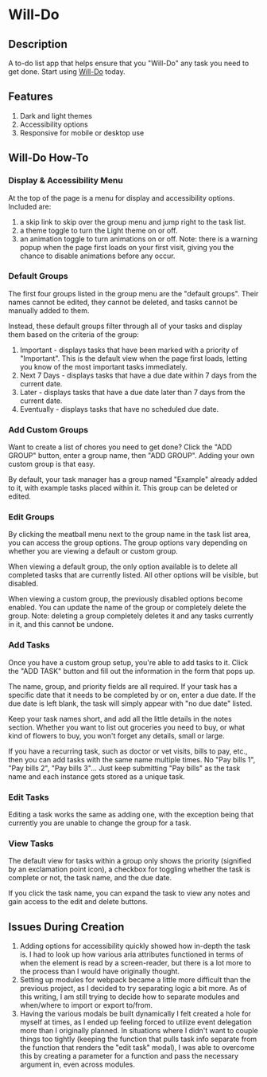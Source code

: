 # Will-Do

## Description
A to-do list app that helps ensure that you "Will-Do" any task you need to get done. Start using <a href="https://thatblindgeye.github.io/todo-list/">Will-Do</a> today.

## Features
1. Dark and light themes
2. Accessibility options
3. Responsive for mobile or desktop use

## Will-Do How-To
### Display & Accessibility Menu
At the top of the page is a menu for display and accessibility options. Included are:
1. a skip link to skip over the group menu and jump right to the task list.
2. a theme toggle to turn the Light theme on or off.
3. an animation toggle to turn animations on or off. Note: there is a warning popup when the page first loads on your first visit, giving you the chance to disable animations before any occur.

### Default Groups
The first four groups listed in the group menu are the "default groups". Their names cannot be edited, they cannot be deleted, and tasks cannot be manually added to them.

Instead, these default groups filter through all of your tasks and display them based on the criteria of the group:

1. Important - displays tasks that have been marked with a priority of "Important". This is the default view when the page first loads, letting you know of the most important tasks immediately.
2. Next 7 Days - displays tasks that have a due date within 7 days from the current date.
3. Later - displays tasks that have a due date later than 7 days from the current date.
4. Eventually - displays tasks that have no scheduled due date.

### Add Custom Groups
Want to create a list of chores you need to get done? Click the "ADD GROUP" button, enter a group name, then "ADD GROUP". Adding your own custom group is that easy.

By default, your task manager has a group named "Example" already added to it, with example tasks placed within it. This group can be deleted or edited.

### Edit Groups
By clicking the meatball menu next to the group name in the task list area, you can access the group options. The group options vary depending on whether you are viewing a default or custom group.

When viewing a default group, the only option available is to delete all completed tasks that are currently listed. All other options will be visible, but disabled.

When viewing a custom group, the previously disabled options become enabled. You can update the name of the group or completely delete the group. Note: deleting a group completely deletes it and any tasks currently in it, and this cannot be undone.

### Add Tasks
Once you have a custom group setup, you're able to add tasks to it. Click the "ADD TASK" button and fill out the information in the form that pops up.

The name, group, and priority fields are all required. If your task has a specific date that it needs to be completed by or on, enter a due date. If the due date is left blank, the task will simply appear with "no due date" listed.

Keep your task names short, and add all the little details in the notes section. Whether you want to list out groceries you need to buy, or what kind of flowers to buy, you won't forget any details, small or large.

If you have a recurring task, such as doctor or vet visits, bills to pay, etc., then you can add tasks with the same name multiple times. No "Pay bills 1", "Pay bills 2", "Pay bills 3"... Just keep submitting "Pay bills" as the task name and each instance gets stored as a unique task.

### Edit Tasks
Editing a task works the same as adding one, with the exception being that currently you are unable to change the group for a task. 

### View Tasks
The default view for tasks within a group only shows the priority (signified by an exclamation point icon), a checkbox for toggling whether the task is complete or not, the task name, and the due date.

If you click the task name, you can expand the task to view any notes and gain access to the edit and delete buttons.

## Issues During Creation
1. Adding options for accessibility quickly showed how in-depth the task is. I had to look up how various aria attributes functioned in terms of when the element is read by a screen-reader, but there is a lot more to the process than I would have originally thought.
2. Setting up modules for webpack became a little more difficult than the previous project, as I decided to try separating logic a bit more. As of this writing, I am still trying to decide how to separate modules and when/where to import or export to/from.
3. Having the various modals be built dynamically I felt created a hole for myself at times, as I ended up feeling forced to utilize event delegation more than I originally planned. In situations where I didn't want to couple things too tightly (keeping the function that pulls task info separate from the function that renders the "edit task" modal), I was able to overcome this by creating a parameter for a function and pass the necessary argument in, even across modules.